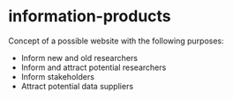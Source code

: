# information-products
Concept of a possible website with the following purposes:

- Inform new and old researchers
- Inform and attract potential researchers
- Inform stakeholders
- Attract potential data suppliers